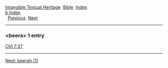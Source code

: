 [Intangible Textual Heritage](../../index)  [Bible](../index) 
[Index](index)   
[b Index](_b_)  
  [Previous](c01182)  [Next](c01184) 

------------------------------------------------------------------------

### &lt;beera&gt; 1 entry

[Ch1 7:37](../kjv/ch1007.htm#037)  

------------------------------------------------------------------------

[Next: beerah (1)](c01184)

